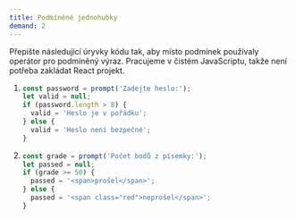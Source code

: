 ```yaml
---
title: Podmíněné jednohubky
demand: 2
---
```


Přepište následující úryvky kódu tak, aby místo podmínek používaly operátor pro podmíněný výraz. Pracujeme v čistém JavaScriptu, takže není potřeba zakládat React projekt.

1.  ```js
    const password = prompt('Zadejte heslo:');
    let valid = null;
    if (password.length > 8) {
      valid = 'Heslo je v pořádku';
    } else {
      valid = 'Heslo není bezpečné';
    }
    ```
1.  ```js
    const grade = prompt('Počet bodů z písemky:');
    let passed = null;
    if (grade >= 50) {
      passed = '<span>prošel</span>';
    } else {
      passed = '<span class="red">neprošel</span>';
    }
    ```
